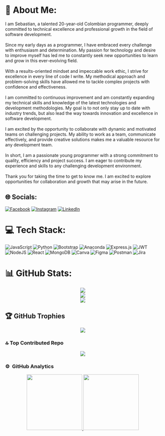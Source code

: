 # 💫 About Me:
I am Sebastian, a talented 20-year-old Colombian programmer, deeply committed to technical excellence and professional growth in the field of software development.<br><br>Since my early days as a programmer, I have embraced every challenge with enthusiasm and determination. My passion for technology and desire to improve myself has led me to constantly seek new opportunities to learn and grow in this ever-evolving field.<br><br>With a results-oriented mindset and impeccable work ethic, I strive for excellence in every line of code I write. My methodical approach and problem-solving skills have allowed me to tackle complex projects with confidence and effectiveness.<br><br>I am committed to continuous improvement and am constantly expanding my technical skills and knowledge of the latest technologies and development methodologies. My goal is to not only stay up to date with industry trends, but also lead the way towards innovation and excellence in software development.<br><br>I am excited by the opportunity to collaborate with dynamic and motivated teams on challenging projects. My ability to work as a team, communicate effectively, and provide creative solutions makes me a valuable resource for any development team.<br><br>In short, I am a passionate young programmer with a strong commitment to quality, efficiency and project success. I am eager to contribute my experience and skills to any challenging development environment.<br><br>Thank you for taking the time to get to know me. I am excited to explore opportunities for collaboration and growth that may arise in the future.

## 🌐 Socials:
[![Facebook](https://img.shields.io/badge/Facebook-%231877F2.svg?logo=Facebook&logoColor=white)](https://www.facebook.com/sebastian.gonzaleztrujillo.3) [![Instagram](https://img.shields.io/badge/Instagram-%23E4405F.svg?logo=Instagram&logoColor=white)](https://instagram.com/sebas.gonzalez28) [![LinkedIn](https://img.shields.io/badge/LinkedIn-%230077B5.svg?logo=linkedin&logoColor=white)](https://www.linkedin.com/in/sebastian-gonzalez-7b420b267/) 

# 💻 Tech Stack:
![JavaScript](https://img.shields.io/badge/javascript-%23323330.svg?style=flat-square&logo=javascript&logoColor=%23F7DF1E) ![Python](https://img.shields.io/badge/python-3670A0?style=flat-square&logo=python&logoColor=ffdd54) ![Bootstrap](https://img.shields.io/badge/bootstrap-%238511FA.svg?style=flat-square&logo=bootstrap&logoColor=white) ![Anaconda](https://img.shields.io/badge/Anaconda-%2344A833.svg?style=flat-square&logo=anaconda&logoColor=white) ![Express.js](https://img.shields.io/badge/express.js-%23404d59.svg?style=flat-square&logo=express&logoColor=%2361DAFB) ![JWT](https://img.shields.io/badge/JWT-black?style=flat-square&logo=JSON%20web%20tokens) ![NodeJS](https://img.shields.io/badge/node.js-6DA55F?style=flat-square&logo=node.js&logoColor=white) ![React](https://img.shields.io/badge/react-%2320232a.svg?style=flat-square&logo=react&logoColor=%2361DAFB) ![MongoDB](https://img.shields.io/badge/MongoDB-%234ea94b.svg?style=flat-square&logo=mongodb&logoColor=white) ![Canva](https://img.shields.io/badge/Canva-%2300C4CC.svg?style=flat-square&logo=Canva&logoColor=white) ![Figma](https://img.shields.io/badge/figma-%23F24E1E.svg?style=flat-square&logo=figma&logoColor=white) ![Postman](https://img.shields.io/badge/Postman-FF6C37?style=flat-square&logo=postman&logoColor=white) ![Jira](https://img.shields.io/badge/jira-%230A0FFF.svg?style=flat-square&logo=jira&logoColor=white)


# 📊 GitHub Stats:
<p align="center">
    <a href="https://github.com/SebastianGT2003">
        <img src="https://github-readme-stats.vercel.app/api?username=SebastianGT2003&theme=dark&hide_border=false&include_all_commits=false&count_private=false"/><br/>
        <img src="https://github-readme-streak-stats.herokuapp.com/?user=SebastianGT2003&theme=dark&hide_border=false"/><br/>
        <img src="https://github-readme-stats.vercel.app/api/top-langs/?username=SebastianGT2003&theme=dark&hide_border=false&include_all_commits=false&count_private=false&layout=compact"/>
    </a>
</p>

## 🏆 GitHub Trophies
<p align="center">
     <a href="https://github.com/SebastianGT2003">
        <img src="https://github-profile-trophy.vercel.app/?username=SebastianGT2003&theme=monokai&no-frame=false&no-bg=true&margin-w=4"/>
     </a>
</p>

### 🔝 Top Contributed Repo
<p align="center">
     <a href="https://github.com/SebastianGT2003">
        <img src="https://github-contributor-stats.vercel.app/api?username=SebastianGT2003&limit=5&theme=monokai&combine_all_yearly_contributions=true"/>
     </a>
</p>

### ⚙️ &nbsp;GitHub Analytics

<p align="center">
<a href="https://github.com/SebastianGT2003">
  <img height="180em" src="https://github-readme-stats-eight-theta.vercel.app/api?username=SebastianGT2003&show_icons=true&theme=algolia&include_all_commits=true&count_private=true"/>
  <img height="180em" src="https://github-readme-stats-eight-theta.vercel.app/api/top-langs/?username=SebastianGT2003&layout=compact&langs_count=8&theme=algolia"/>
</a>
</p>
